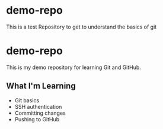 # demo-repo
This is a test Repository to get to understand the basics of git
# demo-repo
This is my demo repository for learning Git and GitHub.

## What I'm Learning
- Git basics
- SSH authentication
- Committing changes
- Pushing to GitHub

#